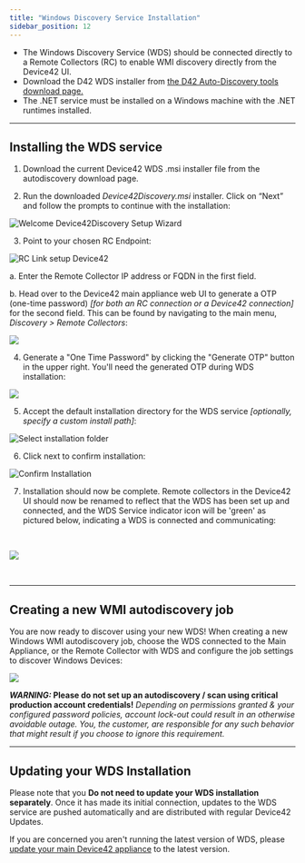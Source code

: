 ```yaml
---
title: "Windows Discovery Service Installation"
sidebar_position: 12
---
```


- The Windows Discovery Service (WDS) should be connected directly to a Remote Collectors (RC) to enable WMI discovery directly from the Device42 UI.
- Download the D42 WDS installer from [the D42 Auto-Discovery tools download page.](https://www.device42.com/autodiscovery/)
- The .NET service must be installed on a Windows machine with the .NET runtimes installed.

* * *

## Installing the WDS service

1) Download the current Device42 WDS .msi installer file from the autodiscovery download page.

2) Run the downloaded _Device42Discovery.msi_ installer. Click on “Next” and follow the prompts to continue with the installation:

![Welcome Device42Discovery Setup Wizard](/assets/images/welcome_d42discovery_wizard.png)

3) Point to your chosen RC Endpoint:

![RC Link setup Device42](/assets/images/RC_Link_Setup.png)

a. Enter the Remote Collector IP address or FQDN in the first field.

b. Head over to the Device42 main appliance web UI to generate a OTP (one-time password) _\[for both an RC connection or a Device42 connection\]_ for the second field. This can be found by navigating to the main menu, _Discovery > Remote Collectors_:

![](/assets/images/WEB-773_RC-list-page-menu.png)

4) Generate a "One Time Password" by clicking the "Generate OTP" button in the upper right. You'll need the generated OTP during WDS installation:

![](/assets/images/WEB-773_generate-OTP-1.png)

5) Accept the default installation directory for the WDS service _\[optionally, specify a custom install path\]_:

![Select installation folder](/assets/images/select_install_folder.png)

6) Click next to confirm installation:

![Confirm Installation](/assets/images/confirm_installation.png)

7) Installation should now be complete. Remote collectors in the Device42 UI should now be renamed to reflect that the WDS has been set up and connected, and the WDS Service indicator icon will be 'green' as pictured below, indicating a WDS is connected and communicating:

 

![](/assets/images/image-2.png)

 

* * *

## Creating a new WMI autodiscovery job

You are now ready to discover using your new WDS! When creating a new Windows WMI autodiscovery job, choose the WDS connected to the Main Appliance, or the Remote Collector with WDS and configure the job settings to discover Windows Devices:

![](/assets/images/image-3.png)

**_WARNING:_ Please do not set up an autodiscovery / scan using critical production account credentials!** _Depending on permissions granted & your configured password policies, account lock-out could result in an otherwise avoidable outage. You, the customer, are responsible for any such behavior that might result if you choose to ignore this requirement._

* * *

## Updating your WDS Installation

Please note that you **Do not need to update your WDS installation separately**. Once it has made its initial connection, updates to the WDS service are pushed automatically and are distributed with regular Device42 Updates.

If you are concerned you aren't running the latest version of WDS, please [update your main Device42 appliance](https://docs.device42.com/how-to-videos/update-d42-how-to/) to the latest version.
